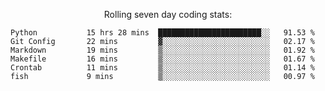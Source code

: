 <!--<p align="center">
  <img width="auto" src ="https://github-readme-stats.vercel.app/api/top-langs/?username=syrkis&layout=compact&hide_border=true&theme=darcula&bg_color=00000000&langs_count=6&hide=jupyter%20notebook,JavaScript,HTML" width = 400>
      <img src ="https://github-readme-streak-stats.herokuapp.com?user=syrkis&theme=darcula&hide_border=true&background=FFFFFF00" width = 400>

</p>-->
<p align="center">Rolling seven day coding stats:</p>
<!--START_SECTION:waka-->

```text
Python           15 hrs 28 mins  ███████████████████████░░   91.53 %
Git Config       22 mins         ▓░░░░░░░░░░░░░░░░░░░░░░░░   02.17 %
Markdown         19 mins         ▒░░░░░░░░░░░░░░░░░░░░░░░░   01.92 %
Makefile         16 mins         ▒░░░░░░░░░░░░░░░░░░░░░░░░   01.67 %
Crontab          11 mins         ▒░░░░░░░░░░░░░░░░░░░░░░░░   01.14 %
fish             9 mins          ▒░░░░░░░░░░░░░░░░░░░░░░░░   00.97 %
```

<!--END_SECTION:waka-->
